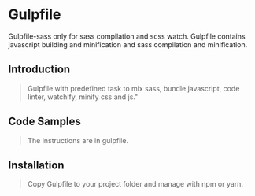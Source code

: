 # Gulpfile

Gulpfile-sass only for sass compilation and scss watch.
Gulpfile contains javascript building and minification and sass compilation and minification.

## Introduction

> Gulpfile with predefined task to mix sass, bundle javascript, code linter, watchify, minify css and js."

## Code Samples

> The instructions are in gulpfile.

## Installation

> Copy Gulpfile to your project folder and manage with npm or yarn. 
